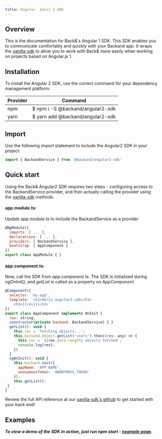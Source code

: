 ```yaml
---
title: Angular  Ionic 2 SDK
---
```

## Overview

This is the documentation for Back&'s Angular 1 SDK. This SDK enables you to communicate comfortably and quickly with your Backand app.
It wraps the [vanilla-sdk](https://github.com/backand/vanilla-sdk) to allow you to work with Back& more easily when working on projects based on Angular.js 1.

## Installation

To install the Angular 2 SDK, use the correct command for your dependency management platform:

| Provider | Command |
| -------- | ------- |
| npm | $ npm i -S @backand/angular2-sdk |
| yarn | $ yarn add @backand/angular2-sdk |

## Import
Use the following import statement to include the Angular2 SDK in your project:

```javascript
import { BackandService } from '@backand/angular2-sdk'
```

## Quick start

Using the Back& Angular2 SDK requires two steps - configuring access to the BackandService provider, and then actually calling the provider using the [vanilla-sdk](https://github.com/backand/vanilla-sdk) methods.

#### app.module.ts:
Update *app.module.ts* to include the BackandService as a provider

```javascript
@NgModule({
  imports: [ ... ],
  declarations: [ ... ],
  providers: [ BackandService ],
  bootstrap: [ AppComponent ]
})
export class AppModule { }
```

#### app.component.ts:
Now, call the SDK from *app.component.ts*. The SDK is initialized during *ngOnInit()*, and *getList* is called as a property on *AppComponent*

```javascript
@Component({
  selector: 'my-app',
  template: `<h1>Hello angular2-sdk</h1>
    <h3>{{res}}</h3>`
})
export class AppComponent implements OnInit {
  res: string;
  constructor(private backand: BackandService) { }
  getList(): void {
    this.res = 'fetching objects...';
    this.backand.object.getList('users').then((res: any) => {
      this.res = `${res.data.length} objects fetched`;
      console.log(res);
    })
  }
  ngOnInit(): void {
    this.backand.init({
      appName: 'APP_NAME',
      anonymousToken: 'ANONYMOUS_TOKEN'
    });
    this.getList();
 }
}
```

Review the full API reference at our [vanilla-sdk's github](https://github.com/backand/vanilla-sdk) to get started with your back end!

## Examples
***To view a demo of the SDK in action, just run npm start - [example page](https://github.com/backand/angular1-sdk/blob/master/example/).***
